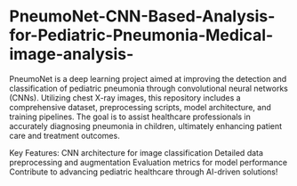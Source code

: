 # PneumoNet-CNN-Based-Analysis-for-Pediatric-Pneumonia-Medical-image-analysis-
PneumoNet is a deep learning project aimed at improving the detection and classification of pediatric pneumonia through convolutional neural networks (CNNs). Utilizing chest X-ray images, this repository includes a comprehensive dataset, preprocessing scripts, model architecture, and training pipelines. The goal is to assist healthcare professionals in accurately diagnosing pneumonia in children, ultimately enhancing patient care and treatment outcomes.


Key Features:
CNN architecture for image classification
Detailed data preprocessing and augmentation
Evaluation metrics for model performance
Contribute to advancing pediatric healthcare through AI-driven solutions!
